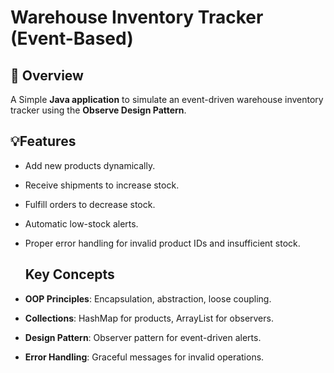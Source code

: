 # Warehouse Inventory Tracker (Event-Based)

## 📖 Overview
A Simple **Java application** to simulate an event-driven warehouse inventory tracker using the **Observe Design Pattern**.

## 💡Features
- Add new products dynamically.
- Receive shipments to increase stock.
- Fulfill orders to decrease stock.
- Automatic low-stock alerts.
- Proper error handling for invalid product IDs and insufficient stock.

  ## Key Concepts
- **OOP Principles**: Encapsulation, abstraction, loose coupling.
- **Collections**: HashMap for products, ArrayList for observers.
- **Design Pattern**: Observer pattern for event-driven alerts.
- **Error Handling**: Graceful messages for invalid operations.
